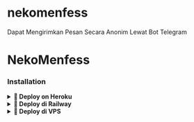 # nekomenfess
Dapat Mengirimkan Pesan Secara Anonim Lewat Bot Telegram

# NekoMenfess
 
### Installation

<details>
<summary><b>🔗 Deploy on Heroku</b></summary> <br>

[![Deploy](https://www.herokucdn.com/deploy/button.svg)](https://heroku.com/deploy?template=https://github.com/nekolocal/nekomenfess)</br>
</details>

<details>
<summary><b>🔗 Deploy di Railway</b></summary>
<br>

[![Deploy on Railway](https://railway.app/button.svg)](https://railway.app/new)
</details>


<details>
<summary><b>🔗 Deploy di VPS</b></summary>
<br>


````bash
git clone https://github.com/nekolocal/nekomenfess && cd nekomenfess````
`pip install -r requirements.txt`
`python3 main.py`

</details>

#### START_MESSAGE | FORCE_SUB_MESSAGE

* `{first_name}` - User first name
* `{last_name}` - User last name
* `{id}` - User ID
* `{mention}` - Mention the user
* `{username}` - Username
* `{fullname}` - fullname


